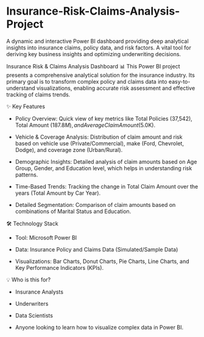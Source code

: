 # Insurance-Risk-Claims-Analysis-Project
A dynamic and interactive Power BI dashboard providing deep analytical insights into insurance claims, policy data, and risk factors. A vital tool for deriving key business insights and optimizing underwriting decisions.

Insurance Risk & Claims Analysis Dashboard 📊
This Power BI project presents a comprehensive analytical solution for the insurance industry. Its primary goal is to transform complex policy and claims data into easy-to-understand visualizations, enabling accurate risk assessment and effective tracking of claims trends.

✨ Key Features

- Policy Overview: Quick view of key metrics like Total Policies (37,542), Total Amount ($187.8M), and Average Claim Amount ($5.0K).

- Vehicle & Coverage Analysis: Distribution of claim amount and risk based on vehicle use (Private/Commercial), make (Ford, Chevrolet, Dodge), and coverage zone (Urban/Rural).

- Demographic Insights: Detailed analysis of claim amounts based on Age Group, Gender, and Education level, which helps in understanding risk patterns.

- Time-Based Trends: Tracking the change in Total Claim Amount over the years (Total Amount by Car Year).

- Detailed Segmentation: Comparison of claim amounts based on combinations of Marital Status and Education.

🛠️ Technology Stack

- Tool: Microsoft Power BI
 
- Data: Insurance Policy and Claims Data (Simulated/Sample Data)

- Visualizations: Bar Charts, Donut Charts, Pie Charts, Line Charts, and Key Performance Indicators (KPIs).

💡 Who is this for?

- Insurance Analysts

- Underwriters

- Data Scientists

- Anyone looking to learn how to visualize complex data in Power BI.

